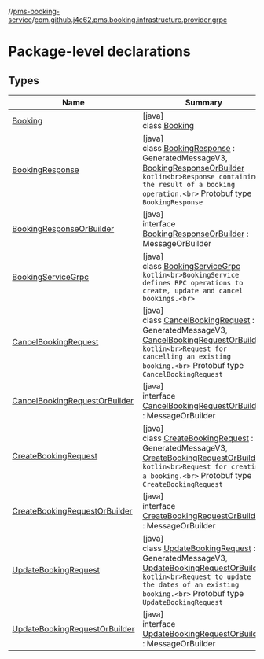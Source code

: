 //[pms-booking-service](../../index.md)/[com.github.j4c62.pms.booking.infrastructure.provider.grpc](index.md)

# Package-level declarations

## Types

| Name | Summary |
|---|---|
| [Booking](-booking/index.md) | [java]<br>class [Booking](-booking/index.md) |
| [BookingResponse](-booking-response/index.md) | [java]<br>class [BookingResponse](-booking-response/index.md) : GeneratedMessageV3, [BookingResponseOrBuilder](-booking-response-or-builder/index.md)<br>```kotlin<br>Response containing the result of a booking operation.<br>```  Protobuf type `BookingResponse` |
| [BookingResponseOrBuilder](-booking-response-or-builder/index.md) | [java]<br>interface [BookingResponseOrBuilder](-booking-response-or-builder/index.md) : MessageOrBuilder |
| [BookingServiceGrpc](-booking-service-grpc/index.md) | [java]<br>class [BookingServiceGrpc](-booking-service-grpc/index.md)<br>```kotlin<br>BookingService defines RPC operations to create, update and cancel bookings.<br>``` |
| [CancelBookingRequest](-cancel-booking-request/index.md) | [java]<br>class [CancelBookingRequest](-cancel-booking-request/index.md) : GeneratedMessageV3, [CancelBookingRequestOrBuilder](-cancel-booking-request-or-builder/index.md)<br>```kotlin<br>Request for cancelling an existing booking.<br>```  Protobuf type `CancelBookingRequest` |
| [CancelBookingRequestOrBuilder](-cancel-booking-request-or-builder/index.md) | [java]<br>interface [CancelBookingRequestOrBuilder](-cancel-booking-request-or-builder/index.md) : MessageOrBuilder |
| [CreateBookingRequest](-create-booking-request/index.md) | [java]<br>class [CreateBookingRequest](-create-booking-request/index.md) : GeneratedMessageV3, [CreateBookingRequestOrBuilder](-create-booking-request-or-builder/index.md)<br>```kotlin<br>Request for creating a booking.<br>```  Protobuf type `CreateBookingRequest` |
| [CreateBookingRequestOrBuilder](-create-booking-request-or-builder/index.md) | [java]<br>interface [CreateBookingRequestOrBuilder](-create-booking-request-or-builder/index.md) : MessageOrBuilder |
| [UpdateBookingRequest](-update-booking-request/index.md) | [java]<br>class [UpdateBookingRequest](-update-booking-request/index.md) : GeneratedMessageV3, [UpdateBookingRequestOrBuilder](-update-booking-request-or-builder/index.md)<br>```kotlin<br>Request to update the dates of an existing booking.<br>```  Protobuf type `UpdateBookingRequest` |
| [UpdateBookingRequestOrBuilder](-update-booking-request-or-builder/index.md) | [java]<br>interface [UpdateBookingRequestOrBuilder](-update-booking-request-or-builder/index.md) : MessageOrBuilder |